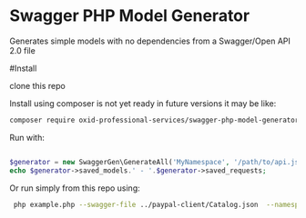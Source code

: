 # Swagger PHP Model Generator

Generates simple models with no dependencies from a Swagger/Open API 2.0 file

#Install
 
clone this repo

Install using composer is not yet ready in future versions it may be like: 

```sh
composer require oxid-professional-services/swagger-php-model-generator
```

Run with:

```php

$generator = new SwaggerGen\GenerateAll('MyNamespace', '/path/to/api.json', '/path/to/library/src/');
echo $generator->saved_models.' - '.$generator->saved_requests;
```

Or run simply from this repo using:

```sh
 php example.php --swagger-file ../paypal-client/Catalog.json  --namespace "OxidProfessionalServices\PayPal\Api\Catalog" --dir ../paypal-client/src/Catalog 
```



